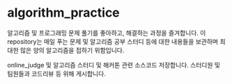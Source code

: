 # algorithm_practice
알고리즘 및 프로그래밍 문제 풀기를 좋아하고, 해결하는 과정을 즐겨합니다.
이 repository는 매일 푸는 문제 및 알고리즘 공부 스터디 등에 대한 내용들을 보관하며
최대한 많은 양의 알고리즘을 접하기 위함입니다.

online_judge 및 알고리즘 스터디 및 해커톤 관련 소스코드 저장합니다. 스터디원 및 팀원들과
코드리뷰 등 위해 게시합니다.
